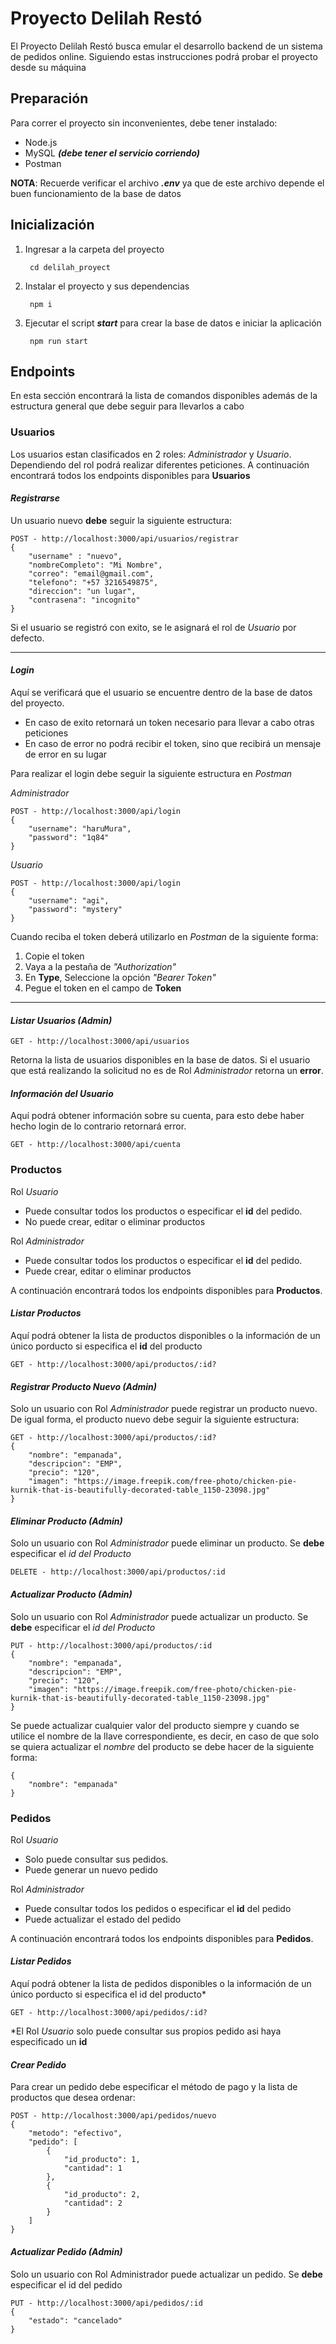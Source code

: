 # Proyecto Delilah Restó
El Proyecto Delilah Restó busca emular el desarrollo backend de un sistema de pedidos online. Siguiendo estas instrucciones podrá probar el proyecto desde su máquina

## Preparación
Para correr el proyecto sin inconvenientes, debe tener instalado:
  - Node.js
  - MySQL ***(debe tener el servicio corriendo)***
  - Postman
 
**NOTA**: Recuerde verificar el archivo ***.env*** ya que de este archivo depende el buen funcionamiento de la base de datos

## Inicialización
1. Ingresar a la carpeta del proyecto

        cd delilah_proyect
2. Instalar el proyecto y sus dependencias

        npm i
3. Ejecutar el script ***start*** para crear la base de datos e iniciar la aplicación

        npm run start
## Endpoints
En esta sección encontrará la lista de comandos disponibles además de la estructura general que debe seguir para llevarlos a cabo
### Usuarios
Los usuarios estan clasificados en 2 roles: *Administrador* y *Usuario*. Dependiendo del rol podrá realizar diferentes peticiones.
A continuación encontrará todos los endpoints disponibles para **Usuarios**

#### *Registrarse*
Un usuario nuevo **debe** seguir la siguiente estructura:

    POST - http://localhost:3000/api/usuarios/registrar
    {
        "username" : "nuevo",
        "nombreCompleto": "Mi Nombre",
        "correo": "email@gmail.com",
        "telefono": "+57 3216549875",
        "direccion": "un lugar",
        "contrasena": "incognito"
    }

Si el usuario se registró con exito, se le asignará el rol de *Usuario* por defecto.

---

#### *Login*
Aquí se verificará que el usuario se encuentre dentro de la base de datos del proyecto.
- En caso de exito retornará un token necesario para llevar a cabo otras peticiones
- En caso de error no podrá recibir el token, sino que recibirá un mensaje de error en su lugar

Para realizar el login debe seguir la siguiente estructura en *Postman*

*Administrador*
    
    POST - http://localhost:3000/api/login
    {
        "username": "haruMura",
        "password": "1q84"
    }

*Usuario*
    
    POST - http://localhost:3000/api/login
    {
        "username": "agi",
        "password": "mystery"
    }
Cuando reciba el token deberá utilizarlo en *Postman* de la siguiente forma:
1. Copie el token
2. Vaya a la pestaña de *"Authorization"*
3. En **Type**, Seleccione la opción *"Bearer Token"*
4. Pegue el token en el campo de **Token**

---

#### *Listar Usuarios (Admin)*

    GET - http://localhost:3000/api/usuarios

Retorna la lista de usuarios disponibles en la base de datos. Si el usuario que está realizando la solicitud no es de Rol *Administrador* retorna un **error**.

#### *Información del Usuario*
Aquí podrá obtener información sobre su cuenta, para esto debe haber hecho login de lo contrario retornará error.

    GET - http://localhost:3000/api/cuenta

### Productos

Rol *Usuario*
- Puede consultar todos los productos o especificar el **id** del pedido.
- No puede crear, editar o eliminar productos

Rol *Administrador* 
- Puede consultar todos los productos o especificar el **id** del pedido.
- Puede crear, editar o eliminar productos

A continuación encontrará todos los endpoints disponibles para **Productos**.

#### *Listar Productos*

Aquí podrá obtener la lista de productos disponibles o la información de un único porducto si especifica el **id** del producto

    GET - http://localhost:3000/api/productos/:id?
    
#### *Registrar Producto Nuevo (Admin)*

Solo un usuario con Rol *Administrador* puede registrar un producto nuevo. De igual forma, el producto nuevo debe seguir la siguiente estructura:

    GET - http://localhost:3000/api/productos/:id?
    {
        "nombre": "empanada",
        "descripcion": "EMP",
        "precio": "120",
        "imagen": "https://image.freepik.com/free-photo/chicken-pie-kurnik-that-is-beautifully-decorated-table_1150-23098.jpg"
    }

#### *Eliminar Producto (Admin)*

Solo un usuario con Rol *Administrador* puede eliminar un producto. Se **debe** especificar el *id del Producto*

    DELETE - http://localhost:3000/api/productos/:id

#### *Actualizar Producto (Admin)*

Solo un usuario con Rol *Administrador* puede actualizar un producto. Se **debe** especificar el *id del Producto*

    PUT - http://localhost:3000/api/productos/:id
    {
        "nombre": "empanada",
        "descripcion": "EMP",
        "precio": "120",
        "imagen": "https://image.freepik.com/free-photo/chicken-pie-kurnik-that-is-beautifully-decorated-table_1150-23098.jpg"
    }

Se puede actualizar cualquier valor del producto siempre y cuando se utilice el nombre de la llave correspondiente, es decir, en caso de que solo se quiera actualizar el *nombre* del producto se debe hacer de la siguiente forma:

    {
        "nombre": "empanada"
    }

### Pedidos
Rol *Usuario*
- Solo puede consultar sus pedidos.
- Puede generar un nuevo pedido

Rol *Administrador* 
- Puede consultar todos los pedidos o especificar el **id** del pedido
- Puede actualizar el estado del pedido

A continuación encontrará todos los endpoints disponibles para **Pedidos**.

#### *Listar Pedidos*
Aquí podrá obtener la lista de pedidos disponibles o la información de un único porducto si especifica el id del producto*

    GET - http://localhost:3000/api/pedidos/:id?

*El Rol *Usuario* solo puede consultar sus propios pedido asi haya especificado un **id**

#### *Crear Pedido*

Para crear un pedido debe especificar el método de pago y la lista de productos que desea ordenar:

    POST - http://localhost:3000/api/pedidos/nuevo
    {
        "metodo": "efectivo",
        "pedido": [
            {
                "id_producto": 1,
                "cantidad": 1
            },
            {
                "id_producto": 2,
                "cantidad": 2
            }
        ]
    }
    
#### *Actualizar Pedido (Admin)*

Solo un usuario con Rol Administrador puede actualizar un pedido. Se **debe** especificar el id del pedido

    PUT - http://localhost:3000/api/pedidos/:id
    {
        "estado": "cancelado"
    }
    